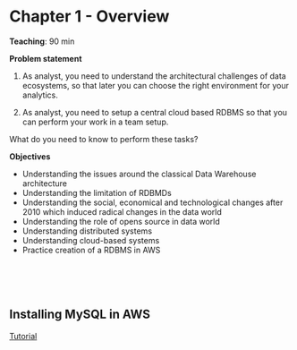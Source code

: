 # Chapter 1 - Overview

**Teaching**: 90 min

**Problem statement**
1. As analyst, you need to understand the architectural challenges of data ecosystems, so that later you can choose the right environment for your analytics. 

2. As analyst, you need to setup a central cloud based RDBMS so that you can perform your work in a team setup. 

What do you need to know to perform these tasks?

**Objectives**
* Understanding the issues around the classical Data Warehouse architecture
* Understanding the limitation of RDBMDs
* Understanding the social, economical and technological changes after 2010 which induced radical changes in the data world
* Understanding the role of opens source in data world
* Understanding distributed systems
* Understanding cloud-based systems
* Practice creation of a RDBMS in AWS



<br/><br/><br/>

## Installing MySQL in AWS

[Tutorial](/DSD1//AWS/)
